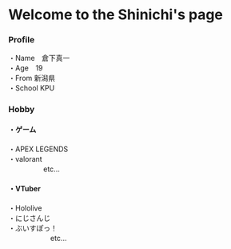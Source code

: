 # Welcome to the Shinichi's page

### Profile<br>
・Name　倉下真一<br>
・Age　19<br>
・From 新潟県<br>
・School KPU

### Hobby<br>
#### ・ゲーム<br>
  ・APEX LEGENDS<br>
  ・valorant<br>
  　　　　　etc...<br>
#### ・VTuber<br>
 ・Hololive<br>
 ・にじさんじ<br>
 ・ぶいすぽっ！<br>
　　　　　　etc...<br>
